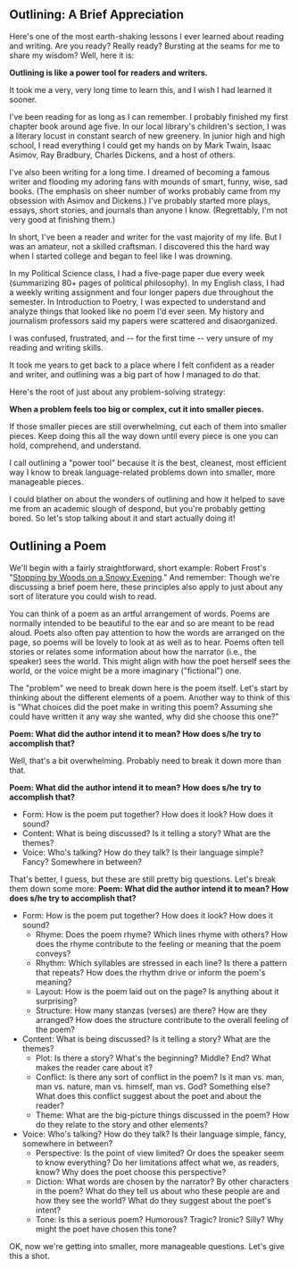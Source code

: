 Outlining: A Brief Appreciation
---
Here's one of the most earth-shaking lessons I ever learned about reading and writing. Are you ready? Really ready? Bursting at the seams for me to share my wisdom? Well, here it is:

**Outlining is like a power tool for readers and writers.**

It took me a very, very long time to learn this, and I wish I had learned it sooner.

I've been reading for as long as I can remember. I probably finished my first chapter book around age five. In our local library's children's section, I was a literary locust in constant search of new greenery. In junior high and high school, I read everything I could get my hands on by Mark Twain, Isaac Asimov, Ray Bradbury, Charles Dickens, and a host of others.

I've also been writing for a long time. I dreamed of becoming a famous writer and flooding my adoring fans with mounds of smart, funny, wise, sad books. (The emphasis on sheer number of works probably came from my obsession with Asimov and Dickens.) I've probably started more plays, essays, short stories, and journals than anyone I know. (Regrettably, I'm not very good at finishing them.)

In short, I've been a reader and writer for the vast majority of my life. But I was an amateur, not a skilled craftsman. I discovered this the hard way when I started college and began to feel like I was drowning.

In my Political Science class, I had a five-page paper due every week (summarizing 80+ pages of political philosophy). In my English class, I had a weekly writing assignment and four longer papers due throughout the semester. In Introduction to Poetry, I was expected to understand and analyze things that looked like no poem I'd ever seen. My history and journalism professors said my papers were scattered and disaorganized.

I was confused, frustrated, and -- for the first time -- very unsure of my reading and writing skills.

It took me years to get back to a place where I felt confident as a reader and writer, and outlining was a big part of how I managed to do that. 

Here's the root of just about any problem-solving strategy:

**When a problem feels too big or complex, cut it into smaller pieces.**

If those smaller pieces are still overwhelming, cut each of them into smaller pieces. Keep doing this all the way down until every piece is one you can hold, comprehend, and understand.

I call outlining a "power tool" because it is the best, cleanest, most efficient way I know to break language-related problems down into smaller, more manageable pieces.

I could blather on about the wonders of outlining and how it helped to save me from an academic slough of despond, but you're probably getting bored. So let's stop talking about it and start actually doing it!

Outlining a Poem
---
We'll begin with a fairly straightforward, short example: Robert Frost's "[Stopping by Woods on a Snowy Evening](https://www.poetryfoundation.org/poems/42891/stopping-by-woods-on-a-snowy-evening)." And remember: Though we're discussing a brief poem here, these principles also apply to just about any sort of literature you could wish to read.

You can think of a poem as an artful arrangement of words. Poems are normally intended to be beautiful to the ear and so are meant to be read aloud. Poets also often pay attention to how the words are arranged on the page, so poems will be lovely to look at as well as to hear. Poems often tell stories or relates some information about how the narrator (i.e., the speaker) sees the world. This might align with how the poet herself sees the world, or the voice might be a more imaginary ("fictional") one.

The "problem" we need to break down here is the poem itself. Let's start by thinking about the different elements of a poem. Another way to think of this is "What choices did the poet make in writing this poem? Assuming she could have written it any way she wanted, why did she choose this one?"

**Poem: What did the author intend it to mean? How does s/he try to accomplish that?**

Well, that's a bit overwhelming. Probably need to break it down more than that. 

**Poem: What did the author intend it to mean? How does s/he try to accomplish that?**
* Form: How is the poem put together? How does it look? How does it sound?
* Content: What is being discussed? Is it telling a story? What are the themes?
* Voice: Who's talking? How do they talk? Is their language simple? Fancy? Somewhere in between?

That's better, I guess, but these are still pretty big questions. Let's break them down some more:
**Poem: What did the author intend it to mean? How does s/he try to accomplish that?**
* Form: How is the poem put together? How does it look? How does it sound?
  - Rhyme: Does the poem rhyme? Which lines rhyme with others? How does the rhyme contribute to the feeling or meaning that the poem conveys?
  - Rhythm: Which syllables are stressed in each line? Is there a pattern that repeats? How does the rhythm drive or inform the poem's meaning?
  - Layout: How is the poem laid out on the page? Is anything about it surprising?
  - Structure: How many stanzas (verses) are there? How are they arranged? How does the structure contribute to the overall feeling of the poem?
* Content: What is being discussed? Is it telling a story? What are the themes?
  - Plot: Is there a story? What's the beginning? Middle? End? What makes the reader care about it?
  - Conflict: Is there any sort of conflict in the poem? Is it man vs. man, man vs. nature, man vs. himself, man vs. God? Something else? What does this conflict suggest about the poet and about the reader?
  - Theme: What are the big-picture things discussed in the poem? How do they relate to the story and other elements?
* Voice: Who's talking? How do they talk? Is their language simple, fancy, somewhere in between?
  - Perspective: Is the point of view limited? Or does the speaker seem to know everything? Do her limitations affect what we, as readers, know? Why does the poet choose this perspective?
  - Diction: What words are chosen by the narrator? By other characters in the poem? What do they tell us about who these people are and how they see the world? What do they suggest about the poet's intent?
  - Tone: Is this a serious poem? Humorous? Tragic? Ironic? Silly? Why might the poet have chosen this tone?
  
OK, now we're getting into smaller, more manageable questions. Let's give this a shot.

